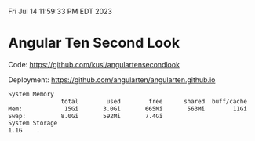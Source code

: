 Fri Jul 14 11:59:33 PM EDT 2023

# Angular Ten Second Look

Code: https://github.com/kusl/angulartensecondlook

Deployment: https://github.com/angularten/angularten.github.io

```bash
System Memory
               total        used        free      shared  buff/cache   available
Mem:            15Gi       3.0Gi       665Mi       563Mi        11Gi        11Gi
Swap:          8.0Gi       592Mi       7.4Gi
System Storage
1.1G	.
```
